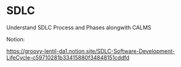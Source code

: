 # SDLC
Understand SDLC Process and Phases alongwith CALMS

Notion:

https://groovy-lentil-da1.notion.site/SDLC-Software-Development-LifeCycle-c59710281b33415880f34848151cddfd
